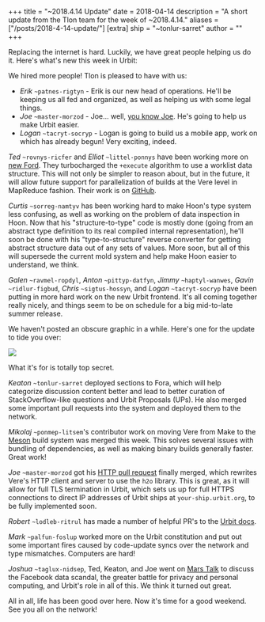 +++
title = "~2018.4.14 Update"
date = 2018-04-14
description = "A short update from the Tlon team for the week of ~2018.4.14."
aliases = ["/posts/2018-4-14-update/"]
[extra]
ship = "~tonlur-sarret"
author = ""
+++

Replacing the internet is hard. Luckily, we have great people helping us do it. Here's what's new this week in Urbit:

We hired more people! Tlon is pleased to have with us:

- *Erik* `~patnes-rigtyn` - Erik is our new head of operations. He'll be keeping us all fed and organized, as well as
  helping us with some legal things.
- *Joe* `~master-morzod` - Joe... well, [you know Joe](https://joemfb.github.io/ez-urbits/). He's going to help us make
  Urbit easier.
- *Logan* `~tacryt-socryp` - Logan is going to build us a mobile app, work on which has already begun! Very exciting,
  indeed.

*Ted* `~rovnys-ricfer` and *Elliot* `~littel-ponnys` have been working more on [new
Ford](https://fora.urbit.org/proposals/posts/~2018.3.15..04.24.35..a47f~/). They turbocharged the `+execute` algorithm to
use a worklist data structure. This will not only be simpler to reason about, but in the future, it will allow future
support for parallelization of builds at the Vere level in MapReduce fashion. Their work is on
[GitHub](https://github.com/urbit/arvo/tree/ford-turbo).

*Curtis* `~sorreg-namtyv` has been working hard to make Hoon's type system less confusing, as well as working on the
problem of data inspection in Hoon. Now that his "structure-to-type" code is mostly done (going from an abstract type
definition to its real compiled internal representation), he'll soon be done with his "type-to-structure" reverse
converter for getting abstract structure data out of any sets of values. More soon, but all of this will supersede the
current mold system and help make Hoon easier to understand, we think.

*Galen* `~ravmel-ropdyl`, *Anton* `~pittyp-datfyn`, *Jimmy* `~haptyl-wanwes`, *Gavin* `~ridlur-figbud`, *Chris*
`~sigtus-hossyn`, and *Logan* `~tacryt-socryp` have been putting in more hard work on the new Urbit frontend. It's all
coming together really nicely, and things seem to be on schedule for a big mid-to-late summer release.

We haven't posted an obscure graphic in a while. Here's one for the update to tide you over:

![](https://media.urbit.org/fora/updates/~2018.4.13-Update-1.png)

What it's for is totally top secret.

*Keaton* `~tonlur-sarret` deployed sections to Fora, which will help categorize discussion content better and lead to better curation of StackOverflow-like questions and Urbit Proposals (UPs). He also merged some important pull requests into the system and deployed them to the network.

*Mikolaj* `~ponmep-litsem`'s contributor work on moving Vere from Make to the [Meson](https://github.com/mesonbuild/meson) build system was merged this week. This solves several issues with bundling of dependencies, as well as making binary builds generally faster. Great work!

*Joe* `~master-morzod` got his [HTTP pull request](https://github.com/urbit/urbit/pull/942) finally merged, which rewrites Vere's HTTP client and server to use the `h2o` library. This is great, as it will allow for full TLS termination in Urbit, which sets us up for full HTTPS connections to direct IP addresses of Urbit ships at `your-ship.urbit.org`, to be fully implemented soon.

*Robert* `~lodleb-ritrul` has made a number of helpful PR's  to the [Urbit docs](https://github.com/urbit/docs).

*Mark* `~palfun-foslup` worked more on the Urbit constitution and put out some important fires caused by code-update syncs over the network and type mismatches. Computers are hard!

*Joshua* `~taglux-nidsep`, Ted, Keaton, and Joe went on [Mars Talk](https://www.youtube.com/watch?v=EZKNLcdRbE0) to discuss the Facebook data scandal, the greater battle for privacy and personal computing, and Urbit's role in all of this. We think it turned out great.

All in all, life has been good over here. Now it's time for a good weekend. See you all on the network!
